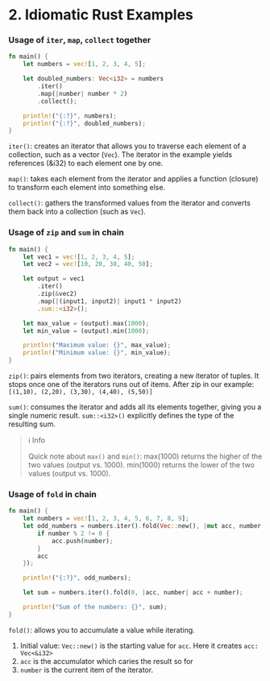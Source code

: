 # 2. Idiomatic Rust Examples

### Usage of `iter`, `map`, `collect` together

```rust
fn main() {
    let numbers = vec![1, 2, 3, 4, 5];

    let doubled_numbers: Vec<i32> = numbers
        .iter()
        .map(|number| number * 2)
        .collect();

    println!("{:?}", numbers);
    println!("{:?}", doubled_numbers);
}
```

`iter()`: creates an iterator that allows you to traverse each element of a collection, such as a vector (`Vec`). The iterator in the example yields references (&i32) to each element one by one.

`map()`: takes each element from the iterator and applies a function (closure) to transform each element into something else.

`collect()`: gathers the transformed values from the iterator and converts them back into a collection (such as `Vec`).

### Usage of `zip` and `sum` in chain

```rust
fn main() {
    let vec1 = vec![1, 2, 3, 4, 5];
    let vec2 = vec![10, 20, 30, 40, 50];

    let output = vec1
        .iter()
        .zip(&vec2)
        .map(|(input1, input2)| input1 * input2)
        .sum::<i32>();

    let max_value = (output).max(1000);
    let min_value = (output).min(1000);

    println!("Maximum value: {}", max_value);
    println!("Minimum value: {}", min_value);
}
```

`zip()`: pairs elements from two iterators, creating a new iterator of tuples. It stops once one of the iterators runs out of items.
After zip in our example: `[(1,10), (2,20), (3,30), (4,40), (5,50)]`

`sum()`: consumes the iterator and adds all its elements together, giving you a single numeric result. `sum::<i32>()` explicitly defines the type of the resulting sum.

> ℹ️ Info
>
> Quick note about `max()` and `min()`:
> max(1000) returns the higher of the two values (output vs. 1000). min(1000) returns the lower of the two values (output vs. 1000).

### Usage of `fold` in chain

```rust
fn main() {
    let numbers = vec![1, 2, 3, 4, 5, 6, 7, 8, 9];
    let odd_numbers = numbers.iter().fold(Vec::new(), |mut acc, number| {
        if number % 2 != 0 {
            acc.push(number);
        }
        acc
    });

    println!("{:?}", odd_numbers);

    let sum = numbers.iter().fold(0, |acc, number| acc + number);

    println!("Sum of the numbers: {}", sum);
}
```

`fold()`: allows you to accumulate a value while iterating.

1. Initial value: `Vec::new()` is the starting value for `acc`. Here it creates `acc: Vec<&i32>`
2. `acc` is the accumulator which caries the result so for
3. `number` is the current item of the iterator.
